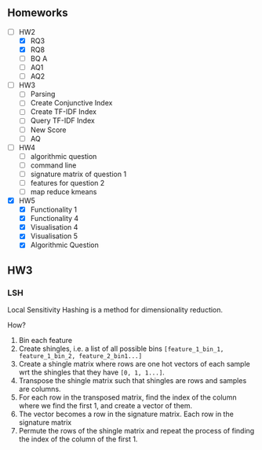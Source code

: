 
## Homeworks

- [ ] HW2
	- [x] RQ3
	- [x] RQ8
	- [ ] BQ A
	- [ ] AQ1
	- [ ] AQ2
- [ ] HW3
	- [ ] Parsing
	- [ ] Create Conjunctive Index
	- [ ] Create TF-IDF Index
	- [ ] Query TF-IDF Index
	- [ ] New Score
	- [ ] AQ
- [ ] HW4
	- [ ] algorithmic question
	- [ ] command line
	- [ ] signature matrix of question 1
	- [ ] features for question 2
	- [ ] map reduce kmeans
- [x] HW5
	- [x] Functionality 1
	- [x] Functionality 4
	- [x] Visualisation 4
	- [x] Visualisation 5
	- [x] Algorithmic Question

## HW3

### LSH
Local Sensitivity Hashing is a method for dimensionality reduction.

How?
1. Bin each feature
2. Create shingles, i.e. a list of all possible bins `[feature_1_bin_1, feature_1_bin_2, feature_2_bin1...]`
3. Create a shingle matrix where rows are one hot vectors of each sample wrt the shingles that they have `[0, 1, 1...]`. 
4. Transpose the shingle matrix such that shingles are rows and samples are columns.
5. For each row in the transposed matrix, find the index of the column where we find the first 1, and create a vector of them.
6. The vector becomes a row in the signature matrix. Each row in the signature matrix
7. Permute the rows of the shingle matrix and repeat the process of finding the index of the column of the first 1.